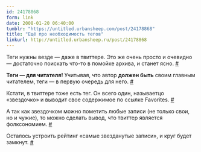 ```yaml
---
id: 24178868
form: link
date: 2008-01-20 06:40:00
tumblr: "https://untitled.urbansheep.com/post/24178868"
title: "Ещё про необходимость тегов"
linkurl: http://untitled.urbansheep.ru/post/24178868
---
```

<p>Теги нужны везде — даже в твиттере. Это же очень просто и очевидно — достаточно поискать что-то в помойке архива, и станет ясно. <a href="http://twitter.com/urbansheep/statuses/618614292">#</a></p>

<p><strong>Теги — для читателя!</strong> Учитывая, что автор <strong>должен быть</strong> своим главным читателем, теги — в первую очередь для него. <a href="http://twitter.com/urbansheep/statuses/618616992">#</a></p>

<p>Кстати, в твиттере тоже есть тег. Он всего один, называетцо «звездочко» и выводит свое содержимое по ссылке Favorites. <a href="http://twitter.com/urbansheep/statuses/619780352">#</a></p>

<p>А так как звездочком можно пометить любые записи (не только свои, но и чужие), то можно сделать вывод, что твиттер является фолксономием. <a href="http://twitter.com/urbansheep/statuses/619782742">#</a></p>

<p>Осталось устроить рейтинг «самые звезданутые записи», и круг будет замкнут. <a href="http://twitter.com/urbansheep/statuses/619784012">#</a></p>
